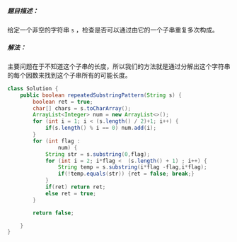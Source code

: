 ##### 题目描述：

给定一个非空的字符串 `s` ，检查是否可以通过由它的一个子串重复多次构成。

##### 解法：

主要问题在于不知道这个子串的长度，所以我们的方法就是通过分解出这个字符串的每个因数来找到这个子串所有的可能长度。

```java
class Solution {
    public boolean repeatedSubstringPattern(String s) {
        boolean ret = true;
        char[] chars = s.toCharArray();
        ArrayList<Integer> num = new ArrayList<>();
        for (int i = 1; i < (s.length() / 2)+1; i++) {
            if(s.length() % i == 0) num.add(i);
        }
        for (int flag :
                num) {
            String str = s.substring(0,flag);
            for (int i = 2; i*flag <  (s.length() + 1) ; i++) {
                String temp = s.substring(i*flag -flag,i*flag);
                if(!temp.equals(str)) {ret = false; break;}
            }
            if(ret) return ret;
            else ret = true;
        }

        return false;

    }
}
```

